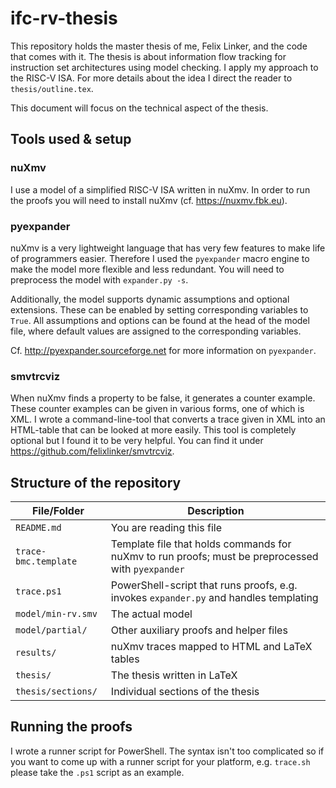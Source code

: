 
# ifc-rv-thesis

This repository holds the master thesis of me, Felix Linker, and the code that comes with it.
The thesis is about information flow tracking for instruction set architectures using model checking.
I apply my approach to the RISC-V ISA.
For more details about the idea I direct the reader to `thesis/outline.tex`.

This document will focus on the technical aspect of the thesis.

## Tools used & setup

### nuXmv

I use a model of a simplified RISC-V ISA written in nuXmv.
In order to run the proofs you will need to install nuXmv (cf. https://nuxmv.fbk.eu).

### pyexpander

nuXmv is a very lightweight language that has very few features to make life of programmers easier.
Therefore I used the `pyexpander` macro engine to make the model more flexible and less redundant.
You will need to preprocess the model with `expander.py -s`.

Additionally, the model supports dynamic assumptions and optional extensions.
These can be enabled by setting corresponding variables to `True`.
All assumptions and options can be found at the head of the model file, where default values are assigned to the corresponding variables.

Cf. http://pyexpander.sourceforge.net for more information on `pyexpander`.

### smvtrcviz

When nuXmv finds a property to be false, it generates a counter example.
These counter examples can be given in various forms, one of which is XML.
I wrote a command-line-tool that converts a trace given in XML into an HTML-table that can be looked at more easily.
This tool is completely optional but I found it to be very helpful.
You can find it under https://github.com/felixlinker/smvtrcviz.

## Structure of the repository

File/Folder             | Description
----------------------- | -----------
`README.md`             | You are reading this file
`trace-bmc.template`    | Template file that holds commands for nuXmv to run proofs; must be preprocessed with `pyexpander`
`trace.ps1`             | PowerShell-script that runs proofs, e.g. invokes `expander.py` and handles templating
`model/min-rv.smv`      | The actual model
`model/partial/`        | Other auxiliary proofs and helper files
`results/`              | nuXmv traces mapped to HTML and LaTeX tables
`thesis/`               | The thesis written in LaTeX
`thesis/sections/`      | Individual sections of the thesis

## Running the proofs

I wrote a runner script for PowerShell.
The syntax isn't too complicated so if you want to come up with a runner script for your platform, e.g. `trace.sh` please take the `.ps1` script as an example.
